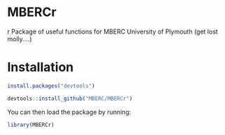 # MBERCr
r Package of useful functions for MBERC University of Plymouth (get lost molly....)

# Installation

``` r
install.packages("devtools")

devtools::install_github("MBERC/MBERCr")

```

You can then load the package by running:

``` r
library(MBERCr)
```
